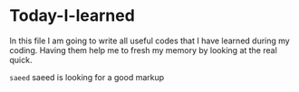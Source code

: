 # Today-I-learned
In this file I am going to write all useful codes that I have learned during my coding. Having them help me to fresh my memory by looking at the real quick.

`saeed`
  saeed is looking for a good markup
